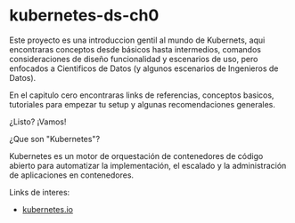 # kubernetes-ds-ch0

Este proyecto es una introduccion gentil al mundo de Kubernets, aqui encontraras conceptos desde básicos hasta intermedios, comandos consideraciones de diseño funcionalidad y escenarios de uso, pero enfocados a Cientificos de Datos (y algunos escenarios de Ingenieros de Datos).

En el capitulo cero encontraras links de referencias, conceptos basicos, tutoriales para empezar tu setup y algunas recomendaciones generales.

¿Listo? ¡Vamos!

¿Que son "Kubernetes"?

Kubernetes es un motor de orquestación de contenedores de código abierto para automatizar la implementación, el escalado y la administración de aplicaciones en contenedores.

Links de interes:
* [kubernetes.io](https://kubernetes.io/)
